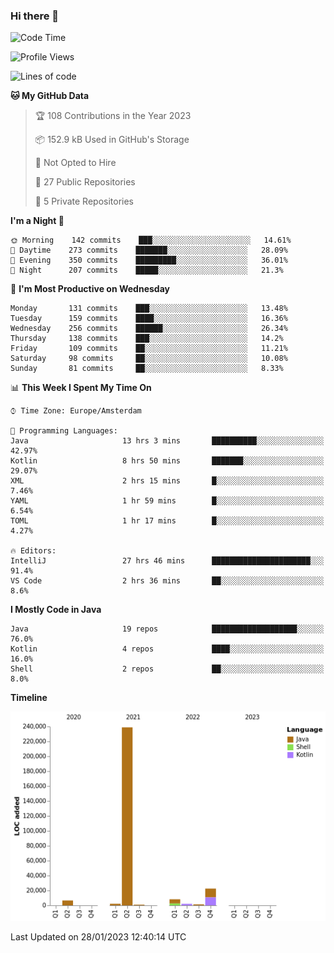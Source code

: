 ### Hi there 👋


<!--START_SECTION:waka-->
![Code Time](http://img.shields.io/badge/Code%20Time-2%2C944%20hrs%2025%20mins-blue)

![Profile Views](http://img.shields.io/badge/Profile%20Views-4-blue)

![Lines of code](https://img.shields.io/badge/From%20Hello%20World%20I%27ve%20Written-283%20Thousand%20lines%20of%20code-blue)

**🐱 My GitHub Data** 

> 🏆 108 Contributions in the Year 2023
 > 
> 📦 152.9 kB Used in GitHub's Storage 
 > 
> 🚫 Not Opted to Hire
 > 
> 📜 27 Public Repositories 
 > 
> 🔑 5 Private Repositories  
 > 
**I'm a Night 🦉** 

```text
🌞 Morning    142 commits    ███░░░░░░░░░░░░░░░░░░░░░░   14.61% 
🌆 Daytime    273 commits    ███████░░░░░░░░░░░░░░░░░░   28.09% 
🌃 Evening    350 commits    █████████░░░░░░░░░░░░░░░░   36.01% 
🌙 Night      207 commits    █████░░░░░░░░░░░░░░░░░░░░   21.3%

```
📅 **I'm Most Productive on Wednesday** 

```text
Monday       131 commits    ███░░░░░░░░░░░░░░░░░░░░░░   13.48% 
Tuesday      159 commits    ████░░░░░░░░░░░░░░░░░░░░░   16.36% 
Wednesday    256 commits    ██████░░░░░░░░░░░░░░░░░░░   26.34% 
Thursday     138 commits    ███░░░░░░░░░░░░░░░░░░░░░░   14.2% 
Friday       109 commits    ██░░░░░░░░░░░░░░░░░░░░░░░   11.21% 
Saturday     98 commits     ██░░░░░░░░░░░░░░░░░░░░░░░   10.08% 
Sunday       81 commits     ██░░░░░░░░░░░░░░░░░░░░░░░   8.33%

```


📊 **This Week I Spent My Time On** 

```text
⌚︎ Time Zone: Europe/Amsterdam

💬 Programming Languages: 
Java                     13 hrs 3 mins       ██████████░░░░░░░░░░░░░░░   42.97% 
Kotlin                   8 hrs 50 mins       ███████░░░░░░░░░░░░░░░░░░   29.07% 
XML                      2 hrs 15 mins       █░░░░░░░░░░░░░░░░░░░░░░░░   7.46% 
YAML                     1 hr 59 mins        █░░░░░░░░░░░░░░░░░░░░░░░░   6.54% 
TOML                     1 hr 17 mins        █░░░░░░░░░░░░░░░░░░░░░░░░   4.27%

🔥 Editors: 
IntelliJ                 27 hrs 46 mins      ██████████████████████░░░   91.4% 
VS Code                  2 hrs 36 mins       ██░░░░░░░░░░░░░░░░░░░░░░░   8.6%

```

**I Mostly Code in Java** 

```text
Java                     19 repos            ███████████████████░░░░░░   76.0% 
Kotlin                   4 repos             ████░░░░░░░░░░░░░░░░░░░░░   16.0% 
Shell                    2 repos             ██░░░░░░░░░░░░░░░░░░░░░░░   8.0%

```


**Timeline**

![Chart not found](https://raw.githubusercontent.com/powercasgamer/powercasgamer/master/charts/bar_graph.png) 


 Last Updated on 28/01/2023 12:40:14 UTC
<!--END_SECTION:waka-->
